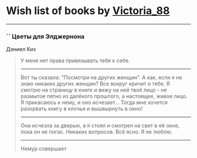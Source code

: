 # Wish list of books by [Victoria_88](http://vk.com/id483675196)
---

### `` Цветы для Элджернона
Дэниел Киз
> У меня нет права привязывать тебя к себе.
> ******************
> Вот ты сказала: "Посмотри на других женщин". А как, если я не знаю никаких других женщин? Все вокруг кричит о тебе. Я смотрю на страницу в книге и вижу на ней твоё лицо - не размытое пятно из далёкого прошлого, а настоящее, живое лицо. Я прикасаюсь к нему, и оно исчезает... Тогда мне хочется разорвать книгу в клочья и вышвырнуть в окно!
> ********************
> Она исчезла за дверью, а я стоял и смотрел на свет в её окне, пока он не погас. 
> Никаких вопросов. Всё ясно. Я ее люблю.
> ********************
> Немур совершает

